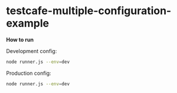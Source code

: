 # testcafe-multiple-configuration-example

**How to run**<br/>

Development config:
```sh
node runner.js --env=dev
```

Production config:
```sh
node runner.js --env=dev
```